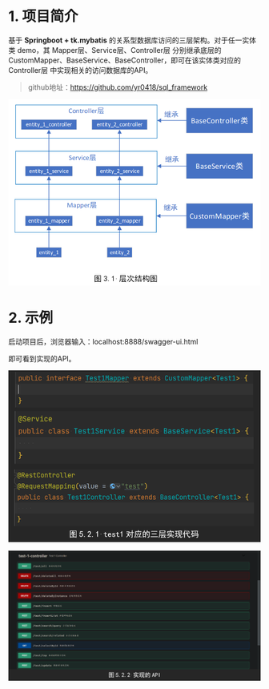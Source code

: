 # 1. 项目简介

基于 **Springboot + tk.mybatis** 的关系型数据库访问的三层架构。对于任一实体类 demo，其 Mapper层、Service层、Controller层 分别继承底层的 CustomMapper、BaseService、BaseController，即可在该实体类对应的 Controller层 中实现相关的访问数据库的API。

> github地址：https://github.com/yr0418/sql_framework

![image-20220118123050967](README.assets/image-20220118123050967.png)

# 2. 示例

启动项目后，浏览器输入：localhost:8888/swagger-ui.html

即可看到实现的API。

![image-20220118123256587](README.assets/image-20220118123256587.png)

![image-20220118123412796](README.assets/image-20220118123412796.png)

